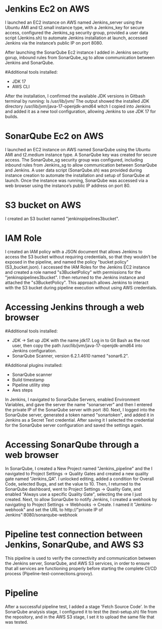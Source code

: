 # Jenkins Ec2 on AWS

I launched an EC2 instance on AWS named Jenkins_server using the Ubuntu AMI and t2.small instance type, with a Jenkins_key for secure access, configured the Jenkins_sg security group, provided a user data script (Jenkins.sh) to automate Jenkins installation at launch, accessed Jenkins via the instance’s public IP on port 8080. 

After launching the SonarQube Ec2 instance I added in Jenkins security gorup, inbound rules from SonarQube_sg to allow communication between Jenkins and SonarQube. 

#Additional tools installed:
- JDK 17
- AWS CLI

After the installation, I confirmed the available JDK versions in Gitbash terminal by running: ls /usr/lib/jvm/
The output showed the installed JDK directory /usr/lib/jvm/java-17-openjdk-amd64 witch I copied into Jenkins and added it as a new tool configuration, allowing Jenkins to use JDK 17 for builds.

# SonarQube Ec2 on AWS

I launched an EC2 instance on AWS named SonarQube using the Ubuntu AMI and t2.medium instance type. A SonarQube key was created for secure access. The SonarQube_sg security group was configured, including inbound rules from Jenkins_sg to allow communication between SonarQube and Jenkins. A user data script (SonarQube.sh) was provided during instance creation to automate the installation and setup of SonarQube at launch.
Once the instance was running, SonarQube was accessed via a web browser using the instance’s public IP address on port 80.

# S3 bucket on AWS

I created an S3 bucket named "jenkinspipelines3bucket".

# IAM Role

I created an IAM policy with a JSON document that allows Jenkins to access the S3 bucket without requiring credentials, so that they wouldn’t be exposed in the pipeline, and named the policy "bucket policy" (S3_bucket.json).
I accessed the IAM Roles for the Jenkins EC2 instance and created a role named "s3BucketPolicy" with permissions for the "jenkinspipelines3bucket".
I then returned to the Jenkins instance and attached the "s3BucketPolicy".
This approach allows Jenkins to interact with the S3 bucket during pipeline execution without using AWS credentials.

# Accessing Jenkins through a web browser

#Additional tools installed:
 - JDK -> Set up JDK with the name jdk17. Log in to Git Bash as the root user, then copy the path /usr/lib/jvm/java-17-openjdk-amd64 into Jenkins configuration.
 - SonarQube Scanner, version 6.2.1.4610 named "sonar6.2".

#Additional plugins installed:
- SonarQube scanner
- Build timestamp
- Pipeline utility step
- Aws steps

In Jenkins, I navigated to SonarQube Servers, enabled Environment Variables, and gave the server the name "sonarserver" and then I entered the private IP of the SonarQube server with port :80.
Next, I logged into the SonarQube server, generated a token named "sonartoken", and added it in Jenkins as a Secret Text credential. After saving it I selected the credential for the SonarQube server configuration and saved the settings again.

# Accessing SonarQube through a web browser

In SonarQube, I created a New Project named "Jenkins_pipeline" and the I navigated to Project Settings → Quality Gates and created a new quality gate named "Jenkins_QA". I unlocked editing, added a condition for Overall Code, selected Bugs, and set the value to 10.
Then, I returned to the SonarQube dashboard, went to Project Settings → Quality Gate, and enabled "Always use a specific Quality Gate", selecting the one I just created. Next, to allow SonarQube to notify Jenkins, I created a webhook by navigating to Project Settings → Webhooks → Create. I named it "Jenkins-webhook" and set the URL to http://"private IP of Jenkins":8080/sonarqube-webhook

# Pipeline test connection between Jenkins, SonarQube, and AWS S3

This pipeline is used to verify the connectivity and communication between the Jenkins server, SonarQube, and AWS S3 services, in order to ensure that all services are functioning properly before starting the complete CI/CD process (Pipeline-test-connections.groovy).

# Pipeline

After a successful pipeline test, I added a stage 'Fetch Source Code'.
In the SonarQube analysis stage, I configured it to test the (test-setup.sh) file from the repository, and in the AWS S3 stage, I set it to upload the same file that was tested.



